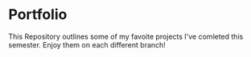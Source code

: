 # Portfolio

This Repository outlines some of my favoite projects I've comleted this semester. Enjoy them on each different branch!
